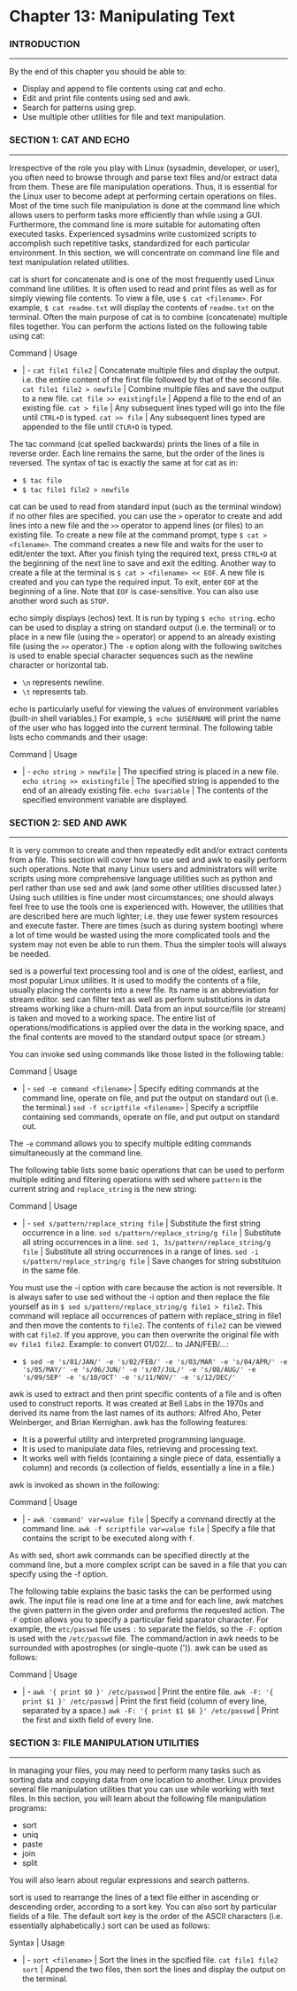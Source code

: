 # Chapter 13: Manipulating Text

### INTRODUCTION
___

By the end of this chapter you should be able to:
  * Display and append to file contents using cat and echo.
  * Edit and print file contents using sed and awk.
  * Search for patterns using grep.
  * Use multiple other utilities for file and text manipulation.

### SECTION 1: CAT AND ECHO
___

Irrespective of the role you play with Linux (sysadmin, developer, or user), you often need to browse through and parse text files and/or extract data from them.
These are file manipulation operations.
Thus, it is essential for the Linux user to become adept at performing certain operations on files.
Most of the time such file manipulation is done at the command line which allows users to perform tasks more efficiently than while using a GUI.
Furthermore, the command line is more suitable for automating often executed tasks.
Experienced sysadmins write customized scripts to accomplish such repetitive tasks, standardized for each particular environment.
In this section, we will concentrate on command line file and text manipulation related utilities.

cat is short for concatenate and is one of the most frequently used Linux command line utilities.
It is often used to read and print files as well as for simply viewing file contents.
To view a file, use ` $ cat <filename> `.
For example, ` $ cat readme.txt ` will display the contents of ` readme.txt ` on the terminal.
Often the main purpose of cat is to combine (concatenate) multiple files together.
You can perform the actions listed on the following table using cat:

Command | Usage
- | -
` cat file1 file2 ` | Concatenate multiple files and display the output. i.e. the entire content of the first file followed by that of the second file.
` cat file1 file2 > newfile ` | Combine multiple files and save the output to a new file.
` cat file >> existingfile ` | Append a file to the end of an existing file.
` cat > file ` | Any subsequent lines typed will go into the file until ` CTRL+D ` is typed.
` cat >> file ` | Any subsequent lines typed are appended to the file until ` CTLR+D ` is typed.

The tac command (cat spelled backwards) prints the lines of a file in reverse order.
Each line remains the same, but the order of the lines is reversed.
The syntax of tac is exactly the same at for cat as in:
  * ` $ tac file `
  * ` $ tac file1 file2 > newfile `

cat can be used to read from standard input (such as the terminal window) if no other files are specified.
you can use the ` > ` operator to create and add lines into a new file and the ` >> ` operator to append lines (or files) to an existing file.
To create a new file at the command prompt, type ` $ cat > <filename> `.
The command creates a new file and waits for the user to edit/enter the text.
After you finish tying the required text, press ` CTRL+D ` at the beginning of the next line to save and exit the editing.
Another way to create a file at the terminal is ` $ cat > <filename> << EOF `.
A new file is created and you can type the required input.
To exit, enter ` EOF ` at the beginning of a line.
Note that ` EOF ` is case-sensitive.
You can also use another word such as ` STOP `.

echo simply displays (echos) text.
It is run by typing ` $ echo string `.
echo can be used to display a string on standard output (i.e. the terminal) or to place in a new file (using the ` > ` operator) or append to an already existing file (using the ` >> ` operator.)
The ` -e ` option along with the following switches is used to enable special character sequences such as the newline character or horizontal tab.
  * ` \n ` represents newline.
  * ` \t ` represents tab.

echo is particularly useful for viewing the values of environment variables (built-in shell variables.)
For example, ` $ echo $USERNAME ` will print the name of the user who has logged into the current terminal.
The following table lists echo commands and their usage:

Command | Usage
- | -
` echo string > newfile ` | The specified string is placed in a new file.
` echo string >> existingfile ` | The specified string is appended to the end of an already existing file.
` echo $variable ` | The contents of the specified environment variable are displayed.

### SECTION 2: SED AND AWK
___

It is very common to create and then repeatedly edit and/or extract contents from a file.
This section will cover how to use sed and awk to easily perform such operations.
Note that many Linux users and administrators will write scripts using more comprehensive language utilities such as python and perl rather than use sed and awk (and some other utilities discussed later.)
Using such utilities is fine under most circumstances; one should always feel free to use the tools one is experienced with.
However, the utilities that are described here are much lighter; i.e. they use fewer system resources and execute faster.
There are times (such as during system booting) where a lot of time would be wasted using the more complicated tools and the system may not even be able to run them.
Thus the simpler tools will always be needed.

sed is a powerful text processing tool and is one of the oldest, earliest, and most popular Linux utilities.
It is used to modify the contents of a file, usually placing the contents into a new file.
Its name is an abbreviation for stream editor.
sed can filter text as well as perform substitutions in data streams working like a churn-mill.
Data from an input source/file (or stream) is taken and moved to a working space.
The entire list of operations/modifications is applied over the data in the working space, and the final contents are moved to the standard output space (or stream.)

You can invoke sed using commands like those listed in the following table:

Command | Usage
- | -
` sed -e command <filename> ` | Specify editing commands at the command line, operate on file, and put the output on standard out (i.e. the terminal.)
` sed -f scriptfile <filename> ` | Specify a scriptfile containing sed commands, operate on file, and put output on standard out.

The ` -e ` command allows you to specify multiple editing commands simultaneously at the command line.

The following table lists some basic operations that can be used to perform multiple editing and filtering operations with sed where ` pattern ` is the current string and ` replace_string ` is the new string:

Command | Usage
- | -
` sed s/pattern/replace_string file ` | Substitute the first string occurrence in a line.
` sed s/pattern/replace_string/g file ` | Substitute all string occurrences in a line.
` sed 1, 3s/pattern/replace_string/g file ` | Substitute all string occurrences in a range of lines.
` sed -i s/pattern/replace_string/g file ` | Save changes for string substituion in the same file.

You must use the -i option with care because the action is not reversible.
It is always safer to use sed without the -i option and then replace the file yourself as in ` $ sed s/pattern/replace_string/g file1 > file2 `.
This command will replace all occurrences of pattern with replace_string in file1 and then move the contents to ` file2 `.
The contents of ` file2 ` can be viewed with cat ` file2 `.
If you approve, you can then overwrite the original file with ` mv file1 file2 `.
Example: to convert 01/02/... to JAN/FEB/...:
  * ` $ sed -e 's/01/JAN/' -e 's/02/FEB/' -e 's/03/MAR' -e 's/04/APR/' -e 's/05/MAY/' -e 's/06/JUN/' -e 's/07/JUL/' -e 's/08/AUG/' -e 's/09/SEP' -e 's/10/OCT' -e 's/11/NOV/' -e 's/12/DEC/' `

awk is used to extract and then print specific contents of a file and is often used to construct reports.
It was created at Bell Labs in the 1970s and derived its name from the last names of its authors: Alfred Aho, Peter Weinberger, and Brian Kernighan.
awk has the following features:
  * It is a powerful utility and interpreted programming language.
  * It is used to manipulate data files, retrieving and processing text.
  * It works well with fields (containing a single piece of data, essentially a column) and records (a collection of fields, essentially a line in a file.)

awk is invoked as shown in the following:

Command | Usage
- | -
` awk 'command' var=value file ` | Specify a command directly at the command line.
` awk -f scriptfile var=value file ` | Specify a file that contains the script to be executed along with ` f `.

As with sed, short awk commands can be specified directly at the command line, but a more complex script can be saved in a file that you can specify using the -f option.

The following table explains the basic tasks the can be performed using awk.
The input file is read one line at a time and for each line, awk matches the given pattern in the given order and preforms the requested action.
The ` -F ` option allows you to specify a particular field sparator character.
For example, the ` etc/passwd ` file uses ` : ` to separate the fields, so the ` -F: ` option is used with the ` /etc/passwd ` file.
The command/action in awk needs to be surrounded with apostrophes (or single-quote (')). awk can be used as follows:

Command | Usage
- | -
` awk '{ print $0 }' /etc/passwod ` | Print the entire file.
` awk -F: '{ print $1 }' /etc/passwd ` | Print the first field (column of every line, separated by a space.)
` awk -F: '{ print $1 $6 }' /etc/passwd ` | Print the first and sixth field of every line.

### SECTION 3: FILE MANIPULATION UTILITIES
___

In managing your files, you may need to perform many tasks such as sorting data and copying data from one location to another.
Linux provides several file manipulation utilities that you can use while working with text files.
In this section, you will learn about the following file manipulation programs:
  * sort
  * uniq
  * paste
  * join
  * split

You will also learn about regular expressions and search patterns.

sort is used to rearrange the lines of a text file either in ascending or descending order, according to a sort key.
You can also sort by particular fields of a file.
The default sort key is the order of the ASCII characters (i.e. essentially alphabetically.)
sort can be used as follows:

Syntax | Usage
- | -
` sort <filename> ` | Sort the lines in the spcified file.
` cat file1 file2  sort ` | Append the two files, then sort the lines and display the output on the terminal.
